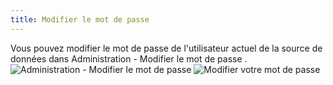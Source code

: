 ```yaml
---
title: Modifier le mot de passe
---
```

Vous pouvez modifier le mot de passe de l&apos;utilisateur actuel de la source de données dans Administration - Modifier le mot de passe .  
![Administration - Modifier le mot de passe](/img/fr/rdm/mac/clip4211.png) 
![Modifier votre mot de passe](/img/fr/rdm/mac/clip0307.png) 

